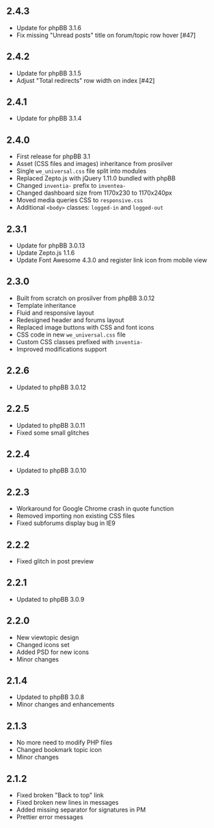 2.4.3
-----

- Update for phpBB 3.1.6
- Fix missing "Unread posts" title on forum/topic row hover [#47]


2.4.2
-----

- Update for phpBB 3.1.5
- Adjust "Total redirects" row width on index [#42]


2.4.1
-----

- Update for phpBB 3.1.4


2.4.0
-----

- First release for phpBB 3.1
- Asset (CSS files and images) inheritance from prosilver
- Single `we_universal.css` file split into modules
- Replaced Zepto.js with jQuery 1.11.0 bundled with phpBB
- Changed `inventia-` prefix to `inventea-`
- Changed dashboard size from 1170x230 to 1170x240px
- Moved media queries CSS to `responsive.css`
- Additional `<body>` classes: `logged-in` and `logged-out`


2.3.1
-----

- Update for phpBB 3.0.13
- Update Zepto.js 1.1.6
- Update Font Awesome 4.3.0 and register link icon from mobile view


2.3.0
-----

- Built from scratch on prosilver from phpBB 3.0.12
- Template inheritance
- Fluid and responsive layout
- Redesigned header and forums layout
- Replaced image buttons with CSS and font icons
- CSS code in new `we_universal.css` file
- Custom CSS classes prefixed with `inventia-`
- Improved modifications support


2.2.6
-----

- Updated to phpBB 3.0.12


2.2.5
-----

- Updated to phpBB 3.0.11
- Fixed some small glitches


2.2.4
-----

- Updated to phpBB 3.0.10


2.2.3
-----

- Workaround for Google Chrome crash in quote function
- Removed importing non existing CSS files
- Fixed subforums display bug in IE9


2.2.2
-----

- Fixed glitch in post preview


2.2.1
-----

- Updated to phpBB 3.0.9


2.2.0
-----

- New viewtopic design
- Changed icons set
- Added PSD for new icons
- Minor changes


2.1.4
-----

- Updated to phpBB 3.0.8
- Minor changes and enhancements


2.1.3
-----

- No more need to modify PHP files
- Changed bookmark topic icon
- Minor changes


2.1.2
-----

- Fixed broken "Back to top" link
- Fixed broken new lines in messages
- Added missing separator for signatures in PM
- Prettier error messages
